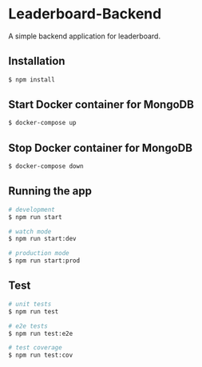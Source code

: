 # Leaderboard-Backend
A simple backend application for leaderboard.

## Installation

```bash
$ npm install
```

## Start Docker container for MongoDB
```bash
$ docker-compose up
```

## Stop Docker container for MongoDB
```bash
$ docker-compose down
```

## Running the app

```bash
# development
$ npm run start

# watch mode
$ npm run start:dev

# production mode
$ npm run start:prod
```

## Test

```bash
# unit tests
$ npm run test

# e2e tests
$ npm run test:e2e

# test coverage
$ npm run test:cov
```
